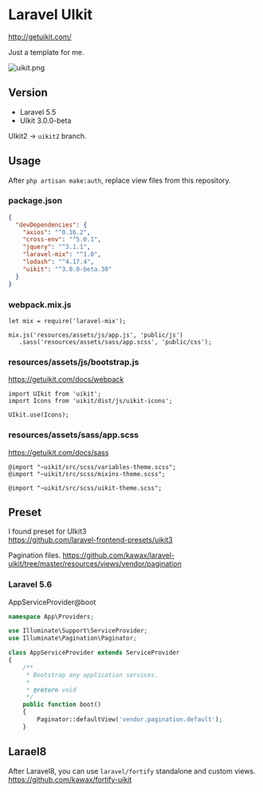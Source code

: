 # Laravel UIkit

http://getuikit.com/

Just a template for me.

![uikit.png](uikit.png)



## Version
- Laravel 5.5
- UIkit 3.0.0-beta

UIkit2 -> `uikit2` branch.

## Usage
After `php artisan make:auth`, replace view files from this repository.

### package.json
```json
{
  "devDependencies": {
    "axios": "^0.16.2",
    "cross-env": "^5.0.1",
    "jquery": "^3.1.1",
    "laravel-mix": "^1.0",
    "lodash": "^4.17.4",
    "uikit": "^3.0.0-beta.30"
  }
}
```

### webpack.mix.js

```
let mix = require('laravel-mix');

mix.js('resources/assets/js/app.js', 'public/js')
   .sass('resources/assets/sass/app.scss', 'public/css');
```

### resources/assets/js/bootstrap.js
https://getuikit.com/docs/webpack

```
import UIkit from 'uikit';
import Icons from 'uikit/dist/js/uikit-icons';

UIkit.use(Icons);
```

### resources/assets/sass/app.scss
https://getuikit.com/docs/sass

```
@import "~uikit/src/scss/variables-theme.scss";
@import "~uikit/src/scss/mixins-theme.scss";

@import "~uikit/src/scss/uikit-theme.scss";
```

## Preset
I found preset for UIkit3  
https://github.com/laravel-frontend-presets/uikit3

Pagination files.
https://github.com/kawax/laravel-uikit/tree/master/resources/views/vendor/pagination

### Laravel 5.6
AppServiceProvider@boot

```php
namespace App\Providers;

use Illuminate\Support\ServiceProvider;
use Illuminate\Pagination\Paginator;

class AppServiceProvider extends ServiceProvider
{
    /**
     * Bootstrap any application services.
     *
     * @return void
     */
    public function boot()
    {
        Paginator::defaultView('vendor.pagination.default');
    }
```

## Larael8
After Laravel8, you can use `laravel/fortify` standalone and custom views.
https://github.com/kawax/fortify-uikit
